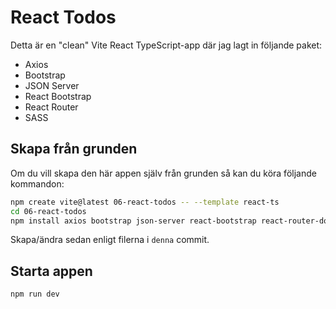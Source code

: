 # React Todos

Detta är en "clean" Vite React TypeScript-app där jag lagt in följande paket:

- Axios
- Bootstrap
- JSON Server
- React Bootstrap
- React Router
- SASS

## Skapa från grunden

Om du vill skapa den här appen själv från grunden så kan du köra följande kommandon:

```bash
npm create vite@latest 06-react-todos -- --template react-ts
cd 06-react-todos
npm install axios bootstrap json-server react-bootstrap react-router-dom sass
```

Skapa/ändra sedan enligt filerna i `denna` commit.

## Starta appen

```bash
npm run dev
```
